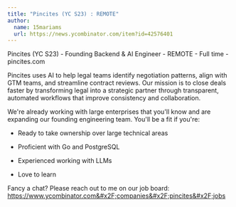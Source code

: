 ```yaml
---
title: "Pincites (YC S23) : REMOTE"
author:
  name: 15mariams
  url: https://news.ycombinator.com/item?id=42576401
---
```

Pincites (YC S23) - Founding Backend &amp; AI Engineer - REMOTE - Full time - pincites.com

Pincites uses AI to help legal teams identify negotiation patterns, align with GTM teams, and streamline contract reviews. Our mission is to close deals faster by transforming legal into a strategic partner through transparent, automated workflows that improve consistency and collaboration.

We&#x27;re already working with large enterprises that you&#x27;ll know and are expanding our founding engineering team. You&#x27;ll be a fit if you&#x27;re:

- Ready to take ownership over large technical areas

- Proficient with Go and PostgreSQL

- Experienced working with LLMs

- Love to learn

Fancy a chat? Please reach out to me on our job board: <a href="https:&#x2F;&#x2F;www.ycombinator.com&#x2F;companies&#x2F;pincites&#x2F;jobs">https:&#x2F;&#x2F;www.ycombinator.com&#x2F;companies&#x2F;pincites&#x2F;jobs</a>
<JobApplication />
